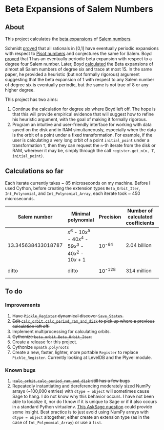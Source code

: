 # Beta Expansions of Salem Numbers

## About

This project calculates the [beta expansions](https://en.wikipedia.org/wiki/Non-integer_base_of_numeration) of [Salem numbers](https://en.wikipedia.org/wiki/Salem_number). 

Schmidt [proved](https://londmathsoc.onlinelibrary.wiley.com/doi/abs/10.1112/blms/12.4.269) that all rationals in [0,1] have eventually periodic expansions with respect to [Pisot numbers](https://en.wikipedia.org/wiki/Pisot%E2%80%93Vijayaraghavan_number) and conjectures the same for Salem. Boyd [proved](https://www.degruyter.com/document/doi/10.1515/9783110852790.57/html) that 1 has an eventually periodic beta expansion with respect to a degree four Salem number. Later, Boyd [calculated](https://www.ams.org/journals/mcom/1996-65-214/S0025-5718-96-00700-4/S0025-5718-96-00700-4.pdf) the Beta expansions of almost all Salem numbers of degree six and trace at most 15. In the same paper, he provided a heuristic (but not formally rigorous) argument suggesting that the beta expansion of 1 with respect to any Salem number of degree six is eventually periodic, but the same is not true of 8 or any higher degree.  

This project has two aims:

1. Continue the calculation for degree six where Boyd left off. The hope is that this will provide empirical evidence that will suggest how to refine his heuristic argument, with the goal of making it formally rigorous.
2. Program an intuitive and user-friendly interface for working with data saved on the disk and in RAM simultaneously, especially when the data is the orbit of a point under a fixed transformation. For example, if the user is calculating a very long orbit of a point `initial_point` under a transformation `T`, then they can request the `n`-th iterate from the disk or RAM, wherever it may be, simply through the call `register.get_n(n, T, initial_point)`.

## Calculations so far

Each iterate currently takes ~ 85 microseconds on my machine. Before I used Cython, before creating the extension types `Beta_Orbit_Iter`, `Int_Polynomial`, and `Int_Polynomial_Array`, each iterate took ~ 450 microseconds.

| Salem number       | Minimal polynomial                                                                                          | Precision        | Number of calculated coefficients | Status                    |
| -------------------|-------------------------------------------------------------------------------------------------------------|------------------|---------------------------------- | ------------------------- |
| 13.345638433018787 | *x*<sup>6</sup> - 10*x*<sup>5</sup> - 40*x*<sup>4</sup> - 59*x*<sup>3</sup> - 40*x*<sup>2</sup> - 10*x* + 1 | 10<sup>-64</sup> | 2.04 billion                      | orbit ran into an integer |
| ditto              | ditto                                                                                                       | 10<sup>-128</sup>| 314 million                       | periodicity unknown       |

## To do

### Improvements

1. ~~Have `Pickle_Register` dynamical discover `Save_State`s.~~
2. ~~Edit `calc_orbit.calc_period_ram_and_disk` to pick up where a previous calculation left off.~~
3. Implement multiprocessing for calculating orbits.
4. ~~Cythonize `beta_orbit.Beta_Orbit_Iter`.~~
5. Create a release for this project.
6. Cythonize `mpmath.polyroots`
7. Create a new, faster, lighter, more portable `Register` to replace `Pickle_Register`. Currently looking at LevelDB and the Plyvel module.

### Known bugs

1. ~~.`calc_orbit.calc_period_ram_and_disk` still has a few bugs~~
2. Repeatedly instantiating and dereferencing moderately sized NumPy arrays (~100,000 entries) with `dtype = object` will sometimes cause Sage to hang. I do not know why this behavior occurs. I have not been able to localize it, nor do I know if it is unique to Sage or if it also occurs in a standard Python virtualenv. [This AskSage question](https://ask.sagemath.org/question/53245/why-is-numpy-slower-inside-of-a-sage-notebook/) could provide some insight. Best practice is to just avoid using NumPy arrays with `dtype = object` altogether; either create an extension type (as in the case of `Int_Polynomial_Array`) or use a `list`.
